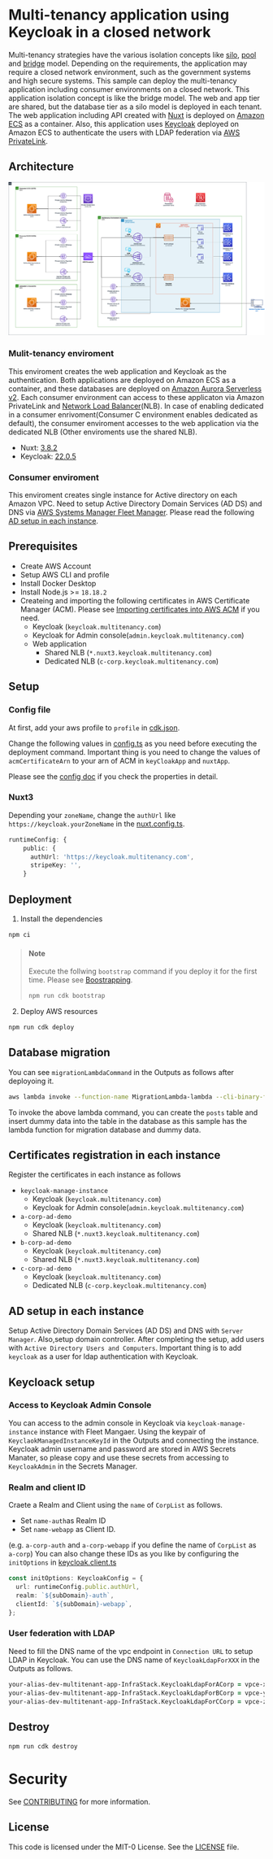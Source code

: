 # Multi-tenancy application using Keycloak in a closed network

Multi-tenancy strategies have the various isolation concepts like [silo](https://docs.aws.amazon.com/wellarchitected/latest/saas-lens/silo-isolation.html),
[pool](https://docs.aws.amazon.com/wellarchitected/latest/saas-lens/pool-isolation.html) and [bridge](https://docs.aws.amazon.com/wellarchitected/latest/saas-lens/bridge-model.html) model.
Depending on the requirements, the application may require a closed network environment, such as the government systems and high secure systems.
This sample can deploy the multi-tenancy application including consumer environments on a closed network. This application isolation concept is like the bridge model. The web and app tier are shared, but the database tier as a silo model is deployed in each tenant. The web application including API created with [Nuxt](https://nuxt.com/) is deployed on [Amazon ECS](https://aws.amazon.com/ecs/?nc1=h_ls) as a container. Also, this application uses [Keycloak](https://www.keycloak.org/) deployed on Amazon ECS to authenticate the users with LDAP federation via [AWS PrivateLink](https://aws.amazon.com/privatelink/?nc1=h_ls).

## Architecture

![architecture](docs/images/architecture-diagram.png)

### Mulit-tenancy enviroment

This enviroment creates the web application and Keycloak as the authentication. Both applications are deployed on Amazon ECS as a container, and these databases are deployed on [Amazon Aurora Serverless v2](https://docs.aws.amazon.com/AmazonRDS/latest/AuroraUserGuide/aurora-serverless-v2.html). Each consumer environment can access to these applicaton via Amazon PrivateLink and [Network Load Balancer](https://docs.aws.amazon.com/elasticloadbalancing/latest/network/introduction.html)(NLB). In case of enabling dedicated in a consumer enrivoment(Consumer C environment enables dedicated as default), the consumer enviroment accesses to the web application via the dedicated NLB (Other enviroments use the shared NLB).

- Nuxt: [3.8.2](https://github.com/nuxt/nuxt/releases/tag/v3.8.2)
- Keycloak: [22.0.5](https://www.keycloak.org/2023/10/keycloak-2205-released.html)

### Consumer enviroment

This enviroment creates single instance for Active directory on each Amazon VPC. Need to setup Active Directory Domain Services (AD DS) and DNS via [AWS Systems Manager Fleet Manager](https://docs.aws.amazon.com/systems-manager/latest/userguide/fleet.html). Please read the following [AD setup in each instance](#AD-setup-in-each-instance).

## Prerequisites

- Create AWS Account
- Setup AWS CLI and profile
- Install Docker Desktop
- Install Node.js >= `18.18.2`
- Createing and importing the following certificates in AWS Certificate Manager (ACM). Please see [Importing certificates into AWS ACM](https://docs.aws.amazon.com/acm/latest/userguide/import-certificate.html) if you need.
  - Keycloak (`keycloak.multitenancy.com`)
  - Keycloak for Admin console(`admin.keycloak.multitenancy.com`)
  - Web application
    - Shared NLB (`*.nuxt3.keycloak.multitenancy.com`)
    - Dedicated NLB (`c-corp.keycloak.multitenancy.com`)

## Setup

### Config file

At first, add your aws profile to `profile` in [cdk.json](cdk.json).

Change the following values in [config.ts](config.ts) as you need before executing the deployment command.
Important thing is you need to change the values of `acmCertificateArn` to your arn of ACM in `keyCloakApp` and `nuxtApp`.

Please see the [config doc](docs/config.md) if you check the properties in detail.

### Nuxt3

Depending your `zoneName`, change the `authUrl` like `https://keycloak.yourZoneName` in the [nuxt.config.ts](docker/nuxtjs/nuxt3-project/nuxt.config.ts).

```ts
runtimeConfig: {
    public: {
      authUrl: 'https://keycloak.multitenancy.com',
      stripeKey: '',
    }
```

## Deployment

1. Install the dependencies

```zsh
npm ci
```

> #### Note
>
> Execute the follwing `bootstrap` command if you deploy it for the first time. Please see [Boostrapping](https://docs.aws.amazon.com/cdk/v2/guide/bootstrapping.html).
>
> ```zsh
> npm run cdk bootstrap
> ```

2. Deploy AWS resources

```zsh
npm run cdk deploy
```

## Database migration

You can see `migrationLambdaCommand` in the Outputs as follows after deployoing it.

```zsh
aws lambda invoke --function-name MigrationLambda-lambda --cli-binary-format raw-in-base64-out file://lambda/payload.json response.json --profile <Your profile>
```

To invoke the above lambda command, you can create the `posts` table and insert dummy data into the table in the database as this sample has the lambda function for migration database and dummy data.

## Certificates registration in each instance

Register the certificates in each instance as follows

- `keycloak-manage-instance`
  - Keycloak (`keycloak.multitenancy.com`)
  - Keycloak for Admin console(`admin.keycloak.multitenancy.com`)
- `a-corp-ad-demo`
  - Keycloak (`keycloak.multitenancy.com`)
  - Shared NLB (`*.nuxt3.keycloak.multitenancy.com`)
- `b-corp-ad-demo`
  - Keycloak (`keycloak.multitenancy.com`)
  - Shared NLB (`*.nuxt3.keycloak.multitenancy.com`)
- `c-corp-ad-demo`
  - Keycloak (`keycloak.multitenancy.com`)
  - Dedicated NLB (`c-corp.keycloak.multitenancy.com`)

## AD setup in each instance

Setup Active Directory Domain Services (AD DS) and DNS with `Server Manager`. Also,setup domain controller.
After completing the setup, add users with `Active Directory Users and Computers`. Important thing is to add `keycloak` as a user for ldap authentication with Keycloak.

## Keycloack setup

### Access to Keycloak Admin Console

You can access to the admin console in Keycloak via `keycloak-manage-instance` instance with Fleet Mangaer. Using the keypair of `KeyclaokManagedInstanceKeyId` in the Outputs and connecting the instance.
Keycloak admin username and password are stored in AWS Secrets Manater, so please copy and use these secrets from accessing to `KeycloakAdmin` in the Secrets Manager.

### Realm and client ID

Craete a Realm and Client using the `name` of `CorpList` as follows.

- Set `name-auth`as Realm ID
- Set `name-webapp` as Client ID.

(e.g. `a-corp-auth` and `a-corp-webapp` if you define the name of `CorpList` as `a-corp`)
You can also change these IDs as you like by configuring the `initOptions` in [keycloak.client.ts](docker/nuxtjs/nuxt3-project/plugins/keycloak.client.ts)

```ts
const initOptions: KeycloakConfig = {
  url: runtimeConfig.public.authUrl,
  realm: `${subDomain}-auth`,
  clientId: `${subDomain}-webapp`,
};
```

### User federation with LDAP

Need to fill the DNS name of the vpc endpoint in `Connection URL` to setup LDAP in Keycloak. You can use the DNS name of `KeycloakLdapForXXX` in the Outputs as follows.

```zsh
your-alias-dev-multitenant-app-InfraStack.KeycloakLdapForACorp = vpce-xxxx.vpce-svc-xxxxx.ap-northeast-1.vpce.amazonaws.com
your-alias-dev-multitenant-app-InfraStack.KeycloakLdapForBCorp = vpce-yyyy.vpce-svc-yyyy.ap-northeast-1.vpce.amazonaws.com
your-alias-dev-multitenant-app-InfraStack.KeycloakLdapForCCorp = vpce-zzzz.vpce-svc-zzzz.ap-northeast-1.vpce.amazonaws.com
```

## Destroy

```zsh
npm run cdk destroy
```

# Security

See [CONTRIBUTING](CONTRIBUTING.md#security-issue-notifications) for more
information.

## License

This code is licensed under the MIT-0 License. See the [LICENSE](LICENSE) file.

